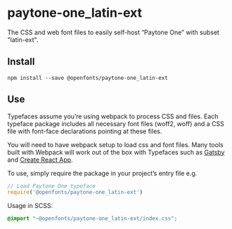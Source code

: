 
# paytone-one_latin-ext

The CSS and web font files to easily self-host “Paytone One” with subset "latin-ext".

## Install

`npm install --save @openfonts/paytone-one_latin-ext`

## Use

Typefaces assume you’re using webpack to process CSS and files. Each typeface
package includes all necessary font files (woff2, woff) and a CSS file with
font-face declarations pointing at these files.

You will need to have webpack setup to load css and font files. Many tools built
with Webpack will work out of the box with Typefaces such as [Gatsby](https://github.com/gatsbyjs/gatsby)
and [Create React App](https://github.com/facebookincubator/create-react-app).

To use, simply require the package in your project’s entry file e.g.

```javascript
// Load Paytone One typeface
require('@openfonts/paytone-one_latin-ext')
```

Usage in SCSS:
```scss
@import "~@openfonts/paytone-one_latin-ext/index.css";
```
